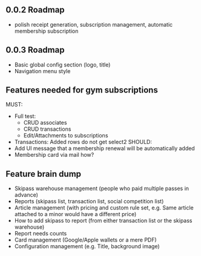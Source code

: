 ## 0.0.2 Roadmap 
- polish receipt generation, subscription management, automatic membership subscription

## 0.0.3 Roadmap 
- Basic global config section (logo, title)
- Navigation menu style

## Features needed for gym subscriptions
MUST:
- Full test:
    - CRUD associates
    - CRUD transactions
    - Edit/Attachments to subscriptions 
- Transactions: Added rows do not get select2
SHOULD:
- Add UI message that a membership renewal will be automatically added
- Membership card via mail how?




## Feature brain dump
- Skipass warehouse management (people who paid multiple passes in advance)
- Reports (skipass list, transaction list, social competition list)
- Article management (with pricing and custom rule set, e.g. Same article attached to a minor would have a different price)
- How to add skipass to report (from either transaction list or the skipass warehouse)
- Report needs counts
- Card management (Google/Apple wallets or a mere PDF)
- Configuration management (e.g. Title, background image)
